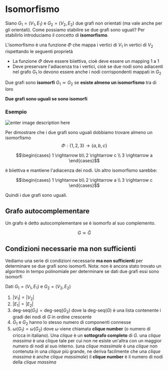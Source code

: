 ﻿# Isomorfismo

Siano $G_1 = (V_1, E_1)$ e $G_2=(V_2, E_2)$ due grafi non orientati (ma vale anche per gli orientati).
Come possiamo stabilire se due grafi sono uguali?
Per stabilirlo introduciamo il concetto di **isomorfismo**.

L'isomorfismo è una funzione $\Phi$ che mappa i vertici di $V_1$ in vertici di $V_2$ rispettando le seguenti proprietà
- La funzione $\Phi$ deve essere biiettiva, cioè deve essere un mapping 1 a 1
- Deve preservare l'adiacenza tra i vertici, cioè se due nodi sono adiacenti nel grafo $G_1$ lo devono essere anche i nodi corrispondenti mappati in $G_2$

Due grafi sono **isomorfi** $G_1 \simeq G_2$ se **esiste almeno un isomorfismo** tra di loro

**Due grafi sono uguali se sono isomorfi**

### Esempio

![enter image description here](https://i.ibb.co/zNty1xH/image.png)

Per dimostrare che i due grafi sono uguali dobbiamo trovare almeno un isomorfismo
$$\Phi : \{1,2,3\} \rightarrow \{a, b, c\}$$

$$\begin{cases}
1 \rightarrow b\\
2 \rightarrow c \\
3 \rightarrow a
\end{cases}$$

è  biiettiva e mantiene l'adiacenza dei nodi. 
Un altro isomorfismo sarebbe:

$$\begin{cases}
1 \rightarrow b\\
2 \rightarrow a \\
3 \rightarrow c
\end{cases}$$

Quindi i due grafi sono uguali.

## Grafo autocomplementare

Un grafo è detto autocomplementare se è isomorfo al suo complemento.

$$G \simeq \bar G$$

## Condizioni necessarie ma non sufficienti

Vediamo una serie di condizioni necessarie **ma non sufficienti** per determinare se due grafi sono isomorfi.
Nota: non è ancora stato trovato un algoritmo in tempo polinomiale per determinare se dati due grafi essi sono isomorfi

Dati $G_1 = (V_1, E_1)$ e $G_2 = (V_2, E_2)$
1. $|V_1| = |V_2|$
2. $|E_1| = |E_2|$
3. $\text{deg-seq}(G_1) = \text{deg-seq}(G_2)$
	dove la $\text{deg-seq}(G)$ è una lista contenente i gradi dei nodi di $G$ in ordine crescente
4. $G_1$ e $G_2$ hanno lo stesso numero di componenti connesse
5. $\omega(G_1) = \omega(G_2)$
	dove $\omega$ viene chiamata **clique number** (o numero di cricca in italiano).
	Una *clique* è un **sottografo completo** di $G$.
	una *clique massima* è una clique tale per cui non ne esiste un'altra con un maggior numero di nodi al suo interno.
	(una *clique massimale*  è una *clique* non contenuta in una *clique* più grande, ne deriva facilmente che una *clique massima* è anche *clique massimale*)
	il **clique number** è il numero di nodi della *clique massima*
	



